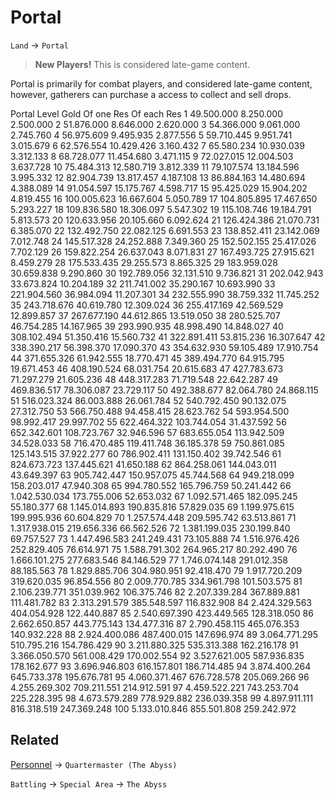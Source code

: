 # Portal

`Land` &rarr; `Portal`



> **New Players!** This is considered late-game content.

Portal is primarily for combat players, and considered late-game content, however, gatherers can purchase a access to collect and sell drops.


Portal Level	Gold	Of one Res	Of each Res
1	49.500.000	8.250.000	2.500.000
2	51.876.000	8.646.000	2.620.000
3	54.366.000	9.061.000	2.745.760
4	56.975.609	9.495.935	2.877.556
5	59.710.445	9.951.741	3.015.679
6	62.576.554	10.429.426	3.160.432
7	65.580.234	10.930.039	3.312.133
8	68.728.077	11.454.680	3.471.115
9	72.027.015	12.004.503	3.637.728
10	75.484.313	12.580.719	3.812.339
11	79.107.574	13.184.596	3.995.332
12	82.904.739	13.817.457	4.187.108
13	86.884.163	14.480.694	4.388.089
14	91.054.597	15.175.767	4.598.717
15	95.425.029	15.904.202	4.819.455
16	100.005.623	16.667.604	5.050.789
17	104.805.895	17.467.650	5.293.227
18	109.836.580	18.306.097	5.547.302
19	115.108.746	19.184.791	5.813.573
20	120.633.956	20.105.660	6.092.624
21	126.424.386	21.070.731	6.385.070
22	132.492.750	22.082.125	6.691.553
23	138.852.411	23.142.069	7.012.748
24	145.517.328	24.252.888	7.349.360
25	152.502.155	25.417.026	7.702.129
26	159.822.254	26.637.043	8.071.831
27	167.493.725	27.915.621	8.459.279
28	175.533.435	29.255.573	8.865.325
29	183.959.028	30.659.838	9.290.860
30	192.789.056	32.131.510	9.736.821
31	202.042.943	33.673.824	10.204.189
32	211.741.002	35.290.167	10.693.990
33	221.904.560	36.984.094	11.207.301
34	232.555.990	38.759.332	11.745.252
35	243.718.676	40.619.780	12.309.024
36	255.417.169	42.569.529	12.899.857
37	267.677.190	44.612.865	13.519.050
38	280.525.707	46.754.285	14.167.965
39	293.990.935	48.998.490	14.848.027
40	308.102.494	51.350.416	15.560.732
41	322.891.411	53.815.236	16.307.647
42	338.390.217	56.398.370	17.090.370
43	354.632.930	59.105.489	17.910.754
44	371.655.326	61.942.555	18.770.471
45	389.494.770	64.915.795	19.671.453
46	408.190.524	68.031.754	20.615.683
47	427.783.673	71.297.279	21.605.236
48	448.317.283	71.719.548	22.642.287
49	469.836.517	78.306.087	23.729.117
50	492.388.677	82.064.780	24.868.115
51	516.023.324	86.003.888	26.061.784
52	540.792.450	90.132.075	27.312.750
53	566.750.488	94.458.415	28.623.762
54	593.954.500	98.992.417	29.997.702
55	622.464.322	103.744.054	31.437.592
56	652.342.601	108.723.767	32.946.596
57	683.655.054	113.942.509	34.528.033
58	716.470.485	119.411.748	36.185.378
59	750.861.085	125.143.515	37.922.277
60	786.902.411	131.150.402	39.742.546
61	824.673.723	137.445.621	41.650.188
62	864.258.061	144.043.011	43.649.397
63	905.742.447	150.957.075	45.744.568
64	949.218.099	158.203.017	47.940.308
65	994.780.552	165.796.759	50.241.442
66	1.042.530.034	173.755.006	52.653.032
67	1.092.571.465	182.095.245	55.180.377
68	1.145.014.893	190.835.816	57.829.035
69	1.199.975.615	199.995.936	60.604.829
70	1.257.574.448	209.595.742	63.513.861
71	1.317.938.015	219.656.336	66.562.526
72	1.381.199.035	230.199.840	69.757.527
73	1.447.496.583	241.249.431	73.105.888
74	1.516.976.426	252.829.405	76.614.971
75	1.588.791.302	264.965.217	80.292.490
76	1.666.101.275	277.683.546	84.146.529
77	1.746.074.148	291.012.358	88.185.563
78	1.829.885.706	304.980.951	92.418.470
79	1.917.720.209	319.620.035	96.854.556
80	2.009.770.785	334.961.798	101.503.575
81	2.106.239.771	351.039.962	106.375.746
82	2.207.339.284	367.889.881	111.481.782
83	2.313.291.579	385.548.597	116.832.908
84	2.424.329.563	404.054.928	122.440.887
85	2.540.697.390	423.449.565	128.318.050
86	2.662.650.857	443.775.143	134.477.316
87	2.790.458.115	465.076.353	140.932.228
88	2.924.400.086	487.400.015	147.696.974
89	3.064.771.295	510.795.216	154.786.429
90	3.211.880.325	535.313.388	162.216.178
91	3.366.050.570	561.008.429	170.002.554
92	3.527.621.005	587.936.835	178.162.677
93	3.696.946.803	616.157.801	186.714.485
94	3.874.400.264	645.733.378	195.676.781
95	4.060.371.467	676.728.578	205.069.266
96	4.255.269.302	709.211.551	214.912.591
97	4.459.522.221	743.253.704	225.228.395
98	4.673.579.289	778.929.882	236.039.358
99	4.897.911.111	816.318.519	247.369.248
100	5.133.010.846	855.501.808	259.242.972

## Related

[Personnel](personnel.md) &rarr; `Quartermaster (The Abyss)`

`Battling` &rarr; `Special Area` &rarr; `The Abyss`